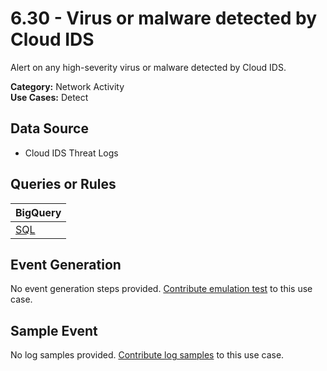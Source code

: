 # 6.30 - Virus or malware detected by Cloud IDS
Alert on any high-severity virus or malware detected by Cloud IDS.


**Category:** Network Activity
</br>
**Use Cases:** Detect
</br>

## Data Source
- Cloud IDS Threat Logs


## Queries or Rules
BigQuery |
--- |
[SQL](../../sql/6_30_virus_or_malware_detected_by_cloud_IDS.sql) |

## Event Generation
No event generation steps provided. [Contribute emulation test](../../CONTRIBUTING.md) to this use case.

## Sample Event
No log samples provided. [Contribute log samples](../../CONTRIBUTING.md) to this use case.

